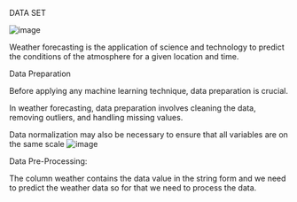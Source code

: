 DATA SET

![image](https://github.com/Arjunlucky/Arjunlucky/assets/96239766/9919c1ba-56e1-422c-ab0d-d0719d232418)




Weather forecasting is the application of science and technology to predict the conditions of the atmosphere for a given location and time. 

Data Preparation 

Before applying any machine learning technique, data preparation is crucial.

In weather forecasting, data preparation involves cleaning the data, removing outliers, and handling missing values.

Data normalization may also be necessary to ensure that all variables are on the same scale
![image](https://github.com/Arjunlucky/Arjunlucky/assets/96239766/19d68210-bca4-4b5e-a58e-65578e4c1b55)

Data Pre-Processing:

The column weather contains the data value in the string form and we need to predict the weather data so for that we need to process the data.
